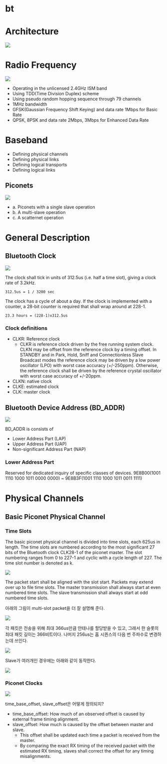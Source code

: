 # bt

# Architecture

![](./img/2020-10-06-01.png)

# Radio Frequency

![](./img/2020-10-06-02.png)

* Operating in the unlicensed 2.4GHz ISM band
* Using TDD(Time Division Duplex) scheme
* Using pseudo random hopping sequence through 79 channels
* 1MHz bandwidth
* GFSK(Gaussian Frequency Shift Keying) and data rate 1Mbps for Basic Rate
* QPSK, 8PSK and data rate 2Mbps, 3Mbps for Enhanced Data Rate

# Baseband
* Defining physical channels
* Defining physical links
* Defining logical transports
* Defining logical links
 
## Piconets

![](./img/2020-10-06-03.png)

* a. Piconets with a single slave operation
* b. A multi-slave operation
* c. A scatternet operation

# General Description
## Bluetooth Clock

![](./img/2020-10-06-04.png)

The clock shall tick in units of 312.5us (i.e. half a time slot), giving a clock rate of 3.2kHz.

	312.5us = 1 / 3200 sec
 
The clock has a cycle of about a day. 
If the clock is implemented with a counter, a 28-bit counter is required that shall wrap around at 228-1.

	23.3 hours = (228-1)x312.5us

### Clock definitions
* CLKR: Reference clock
  * CLKR is reference clock driven by the free running system clock. CLKN may be offset from the reference clock by a timing offset. In STANDBY and in Park, Hold, Sniff and Connectionless Slave Broadcast modes the reference clock may be driven by a low power oscillator (LPO) with worst case accuracy (+/-250ppm). Otherwise, the reference clock shall be driven by the reference crystal oscillator with worst case accuracy of +/-20ppm.
* CLKN: native clock
* CLKE: estimated clock
* CLK: master clock

## Bluetooth Device Address (BD_ADDR)

![](./img/2020-10-07-01.png)

BD_ADDR is consists of
* Lower Address Part (LAP)
* Upper Address Part (UAP)
* Non-significant Address Part (NAP)

### Lower Address Part
Reserved for dedicated inquiry of specific classes of devices.
9E8B00(1001 1110 1000 1011 0000 0000) ~ 
9E8B3F(1001 1110 1000 1011 0011 1111)

# Physical Channels
## Basic Piconet Physical Channel
### Time Slots
The basic piconet physical channel is divided into time slots, each 625us in length.
The time slots are numbered according to the most significant 27 bits of the Bluetooth clock CLK28-1 of the piconet master.
The slot numbering ranges from 0 to 227-1 and cyclic with a cycle length of 227.
The time slot number is denoted as k.

![](./img/2020-10-07-02.png)

The packet start shall be aligned with the slot start. Packets may extend over up to file time slots.
The master transmission shall always start at even numbered time slots.
The slave transmission shall always start at odd numbered time slots.

아래의 그림이 multi-slot packet을 더 잘 설명해 준다.

![](./img/2020-10-07-03.png)

각 패킷은 전송을 위해 최대 366us만큼 안테나를 할당받을 수 있고, 그래서 한 슬롯의 최대 패킷 길이는 366비트이다. 나머지 256us는 홉 시퀀스의 다음 번 주파수로 변경하는데 쓰인다.

![](./img/2020-10-07-04.png)

Slave가 여러개인 경우에는 아래와 같이 동작한다.

![](./img/2020-10-07-05.png)

### Piconet Clocks

![](./img/2020-10-07-06.png)

time_base_offset, slave_offset은 어떻게 정의되지? 
* time_base_offset: How much of an observed offset is caused by external frame timing alignment. 
* slave_offset: How much is caused by the offset between master and slave. 
  * This offset shall be updated each time a packet is received from the master. 
  * By comparing the exact RX timing of the received packet with the estimated RX timing, slaves shall correct the offset for any timing misalignments. 
